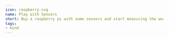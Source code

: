 ```yaml
---
icon: raspberry.svg
name: Play with Sensors
short: Buy a raspberry pi with some sensors and start measuring the world.
tags:
- mind
---
```

